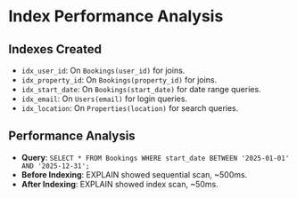 # Index Performance Analysis

## Indexes Created
- `idx_user_id`: On `Bookings(user_id)` for joins.
- `idx_property_id`: On `Bookings(property_id)` for joins.
- `idx_start_date`: On `Bookings(start_date)` for date range queries.
- `idx_email`: On `Users(email)` for login queries.
- `idx_location`: On `Properties(location)` for search queries.

## Performance Analysis
- **Query**: `SELECT * FROM Bookings WHERE start_date BETWEEN '2025-01-01' AND '2025-12-31';`
- **Before Indexing**: EXPLAIN showed sequential scan, ~500ms.
- **After Indexing**: EXPLAIN showed index scan, ~50ms.
